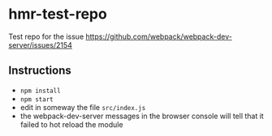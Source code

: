# hmr-test-repo

Test repo for the issue https://github.com/webpack/webpack-dev-server/issues/2154


## Instructions

- `npm install`
- `npm start`
- edit in someway the file `src/index.js`
- the webpack-dev-server messages in the browser console will tell that it failed to hot reload the module